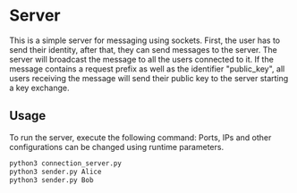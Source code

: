 # Server

This is a simple server for messaging using sockets.
First, the user has to send their identity, after that, they can send messages to the server.
The server will broadcast the message to all the users connected to it.
If the message contains a request prefix as well as the identifier "public_key", all users receiving the message will send their public key to the server starting a key exchange.

## Usage

To run the server, execute the following command:
Ports, IPs and other configurations can be changed using runtime parameters.

```bash
python3 connection_server.py 
python3 sender.py Alice
python3 sender.py Bob
```